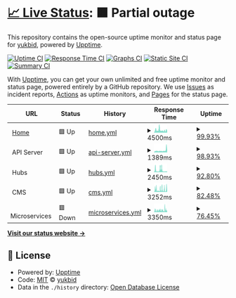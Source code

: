# [📈 Live Status](https://status.yukb.id): <!--live status--> **🟧 Partial outage**

This repository contains the open-source uptime monitor and status page for [yukbid](https://status.yukb.id), powered by [Upptime](https://github.com/upptime/upptime).

[![Uptime CI](https://github.com/yukbid/upptime/workflows/Uptime%20CI/badge.svg)](https://github.com/yukbid/upptime/actions?query=workflow%3A%22Uptime+CI%22)
[![Response Time CI](https://github.com/yukbid/upptime/workflows/Response%20Time%20CI/badge.svg)](https://github.com/yukbid/upptime/actions?query=workflow%3A%22Response+Time+CI%22)
[![Graphs CI](https://github.com/yukbid/upptime/workflows/Graphs%20CI/badge.svg)](https://github.com/yukbid/upptime/actions?query=workflow%3A%22Graphs+CI%22)
[![Static Site CI](https://github.com/yukbid/upptime/workflows/Static%20Site%20CI/badge.svg)](https://github.com/yukbid/upptime/actions?query=workflow%3A%22Static+Site+CI%22)
[![Summary CI](https://github.com/yukbid/upptime/workflows/Summary%20CI/badge.svg)](https://github.com/yukbid/upptime/actions?query=workflow%3A%22Summary+CI%22)

With [Upptime](https://upptime.js.org), you can get your own unlimited and free uptime monitor and status page, powered entirely by a GitHub repository. We use [Issues](https://github.com/yukbid/upptime/issues) as incident reports, [Actions](https://github.com/yukbid/upptime/actions) as uptime monitors, and [Pages](https://status.yukb.id) for the status page.

<!--start: status pages-->
<!-- This summary is generated by Upptime (https://github.com/upptime/upptime) -->
<!-- Do not edit this manually, your changes will be overwritten -->
<!-- prettier-ignore -->
| URL | Status | History | Response Time | Uptime |
| --- | ------ | ------- | ------------- | ------ |
| <img alt="" src="https://icons.duckduckgo.com/ip3/yukbid.com.ico" height="13"> [Home](https://yukbid.com) | 🟩 Up | [home.yml](https://github.com/yukbid/upptime/commits/HEAD/history/home.yml) | <details><summary><img alt="Response time graph" src="./graphs/home/response-time-week.png" height="20"> 4500ms</summary><br><a href="https://status.yukb.id/history/home"><img alt="Response time 2275" src="https://img.shields.io/endpoint?url=https%3A%2F%2Fraw.githubusercontent.com%2Fyukbid%2Fupptime%2FHEAD%2Fapi%2Fhome%2Fresponse-time.json"></a><br><a href="https://status.yukb.id/history/home"><img alt="24-hour response time 3360" src="https://img.shields.io/endpoint?url=https%3A%2F%2Fraw.githubusercontent.com%2Fyukbid%2Fupptime%2FHEAD%2Fapi%2Fhome%2Fresponse-time-day.json"></a><br><a href="https://status.yukb.id/history/home"><img alt="7-day response time 4500" src="https://img.shields.io/endpoint?url=https%3A%2F%2Fraw.githubusercontent.com%2Fyukbid%2Fupptime%2FHEAD%2Fapi%2Fhome%2Fresponse-time-week.json"></a><br><a href="https://status.yukb.id/history/home"><img alt="30-day response time 2683" src="https://img.shields.io/endpoint?url=https%3A%2F%2Fraw.githubusercontent.com%2Fyukbid%2Fupptime%2FHEAD%2Fapi%2Fhome%2Fresponse-time-month.json"></a><br><a href="https://status.yukb.id/history/home"><img alt="1-year response time 2275" src="https://img.shields.io/endpoint?url=https%3A%2F%2Fraw.githubusercontent.com%2Fyukbid%2Fupptime%2FHEAD%2Fapi%2Fhome%2Fresponse-time-year.json"></a></details> | <details><summary><a href="https://status.yukb.id/history/home">99.93%</a></summary><a href="https://status.yukb.id/history/home"><img alt="All-time uptime 96.39%" src="https://img.shields.io/endpoint?url=https%3A%2F%2Fraw.githubusercontent.com%2Fyukbid%2Fupptime%2FHEAD%2Fapi%2Fhome%2Fuptime.json"></a><br><a href="https://status.yukb.id/history/home"><img alt="24-hour uptime 100.00%" src="https://img.shields.io/endpoint?url=https%3A%2F%2Fraw.githubusercontent.com%2Fyukbid%2Fupptime%2FHEAD%2Fapi%2Fhome%2Fuptime-day.json"></a><br><a href="https://status.yukb.id/history/home"><img alt="7-day uptime 99.93%" src="https://img.shields.io/endpoint?url=https%3A%2F%2Fraw.githubusercontent.com%2Fyukbid%2Fupptime%2FHEAD%2Fapi%2Fhome%2Fuptime-week.json"></a><br><a href="https://status.yukb.id/history/home"><img alt="30-day uptime 99.98%" src="https://img.shields.io/endpoint?url=https%3A%2F%2Fraw.githubusercontent.com%2Fyukbid%2Fupptime%2FHEAD%2Fapi%2Fhome%2Fuptime-month.json"></a><br><a href="https://status.yukb.id/history/home"><img alt="1-year uptime 96.39%" src="https://img.shields.io/endpoint?url=https%3A%2F%2Fraw.githubusercontent.com%2Fyukbid%2Fupptime%2FHEAD%2Fapi%2Fhome%2Fuptime-year.json"></a></details>
| <img alt="" src="https://icons.duckduckgo.com/ip3/null.ico" height="13"> API Server | 🟩 Up | [api-server.yml](https://github.com/yukbid/upptime/commits/HEAD/history/api-server.yml) | <details><summary><img alt="Response time graph" src="./graphs/api-server/response-time-week.png" height="20"> 1389ms</summary><br><a href="https://status.yukb.id/history/api-server"><img alt="Response time 3766" src="https://img.shields.io/endpoint?url=https%3A%2F%2Fraw.githubusercontent.com%2Fyukbid%2Fupptime%2FHEAD%2Fapi%2Fapi-server%2Fresponse-time.json"></a><br><a href="https://status.yukb.id/history/api-server"><img alt="24-hour response time 2933" src="https://img.shields.io/endpoint?url=https%3A%2F%2Fraw.githubusercontent.com%2Fyukbid%2Fupptime%2FHEAD%2Fapi%2Fapi-server%2Fresponse-time-day.json"></a><br><a href="https://status.yukb.id/history/api-server"><img alt="7-day response time 1389" src="https://img.shields.io/endpoint?url=https%3A%2F%2Fraw.githubusercontent.com%2Fyukbid%2Fupptime%2FHEAD%2Fapi%2Fapi-server%2Fresponse-time-week.json"></a><br><a href="https://status.yukb.id/history/api-server"><img alt="30-day response time 1622" src="https://img.shields.io/endpoint?url=https%3A%2F%2Fraw.githubusercontent.com%2Fyukbid%2Fupptime%2FHEAD%2Fapi%2Fapi-server%2Fresponse-time-month.json"></a><br><a href="https://status.yukb.id/history/api-server"><img alt="1-year response time 3766" src="https://img.shields.io/endpoint?url=https%3A%2F%2Fraw.githubusercontent.com%2Fyukbid%2Fupptime%2FHEAD%2Fapi%2Fapi-server%2Fresponse-time-year.json"></a></details> | <details><summary><a href="https://status.yukb.id/history/api-server">98.93%</a></summary><a href="https://status.yukb.id/history/api-server"><img alt="All-time uptime 95.30%" src="https://img.shields.io/endpoint?url=https%3A%2F%2Fraw.githubusercontent.com%2Fyukbid%2Fupptime%2FHEAD%2Fapi%2Fapi-server%2Fuptime.json"></a><br><a href="https://status.yukb.id/history/api-server"><img alt="24-hour uptime 99.06%" src="https://img.shields.io/endpoint?url=https%3A%2F%2Fraw.githubusercontent.com%2Fyukbid%2Fupptime%2FHEAD%2Fapi%2Fapi-server%2Fuptime-day.json"></a><br><a href="https://status.yukb.id/history/api-server"><img alt="7-day uptime 98.93%" src="https://img.shields.io/endpoint?url=https%3A%2F%2Fraw.githubusercontent.com%2Fyukbid%2Fupptime%2FHEAD%2Fapi%2Fapi-server%2Fuptime-week.json"></a><br><a href="https://status.yukb.id/history/api-server"><img alt="30-day uptime 89.84%" src="https://img.shields.io/endpoint?url=https%3A%2F%2Fraw.githubusercontent.com%2Fyukbid%2Fupptime%2FHEAD%2Fapi%2Fapi-server%2Fuptime-month.json"></a><br><a href="https://status.yukb.id/history/api-server"><img alt="1-year uptime 95.30%" src="https://img.shields.io/endpoint?url=https%3A%2F%2Fraw.githubusercontent.com%2Fyukbid%2Fupptime%2FHEAD%2Fapi%2Fapi-server%2Fuptime-year.json"></a></details>
| <img alt="" src="https://icons.duckduckgo.com/ip3/null.ico" height="13"> Hubs | 🟩 Up | [hubs.yml](https://github.com/yukbid/upptime/commits/HEAD/history/hubs.yml) | <details><summary><img alt="Response time graph" src="./graphs/hubs/response-time-week.png" height="20"> 2450ms</summary><br><a href="https://status.yukb.id/history/hubs"><img alt="Response time 4904" src="https://img.shields.io/endpoint?url=https%3A%2F%2Fraw.githubusercontent.com%2Fyukbid%2Fupptime%2FHEAD%2Fapi%2Fhubs%2Fresponse-time.json"></a><br><a href="https://status.yukb.id/history/hubs"><img alt="24-hour response time 1220" src="https://img.shields.io/endpoint?url=https%3A%2F%2Fraw.githubusercontent.com%2Fyukbid%2Fupptime%2FHEAD%2Fapi%2Fhubs%2Fresponse-time-day.json"></a><br><a href="https://status.yukb.id/history/hubs"><img alt="7-day response time 2450" src="https://img.shields.io/endpoint?url=https%3A%2F%2Fraw.githubusercontent.com%2Fyukbid%2Fupptime%2FHEAD%2Fapi%2Fhubs%2Fresponse-time-week.json"></a><br><a href="https://status.yukb.id/history/hubs"><img alt="30-day response time 2510" src="https://img.shields.io/endpoint?url=https%3A%2F%2Fraw.githubusercontent.com%2Fyukbid%2Fupptime%2FHEAD%2Fapi%2Fhubs%2Fresponse-time-month.json"></a><br><a href="https://status.yukb.id/history/hubs"><img alt="1-year response time 4904" src="https://img.shields.io/endpoint?url=https%3A%2F%2Fraw.githubusercontent.com%2Fyukbid%2Fupptime%2FHEAD%2Fapi%2Fhubs%2Fresponse-time-year.json"></a></details> | <details><summary><a href="https://status.yukb.id/history/hubs">92.80%</a></summary><a href="https://status.yukb.id/history/hubs"><img alt="All-time uptime 91.49%" src="https://img.shields.io/endpoint?url=https%3A%2F%2Fraw.githubusercontent.com%2Fyukbid%2Fupptime%2FHEAD%2Fapi%2Fhubs%2Fuptime.json"></a><br><a href="https://status.yukb.id/history/hubs"><img alt="24-hour uptime 81.24%" src="https://img.shields.io/endpoint?url=https%3A%2F%2Fraw.githubusercontent.com%2Fyukbid%2Fupptime%2FHEAD%2Fapi%2Fhubs%2Fuptime-day.json"></a><br><a href="https://status.yukb.id/history/hubs"><img alt="7-day uptime 92.80%" src="https://img.shields.io/endpoint?url=https%3A%2F%2Fraw.githubusercontent.com%2Fyukbid%2Fupptime%2FHEAD%2Fapi%2Fhubs%2Fuptime-week.json"></a><br><a href="https://status.yukb.id/history/hubs"><img alt="30-day uptime 78.54%" src="https://img.shields.io/endpoint?url=https%3A%2F%2Fraw.githubusercontent.com%2Fyukbid%2Fupptime%2FHEAD%2Fapi%2Fhubs%2Fuptime-month.json"></a><br><a href="https://status.yukb.id/history/hubs"><img alt="1-year uptime 91.49%" src="https://img.shields.io/endpoint?url=https%3A%2F%2Fraw.githubusercontent.com%2Fyukbid%2Fupptime%2FHEAD%2Fapi%2Fhubs%2Fuptime-year.json"></a></details>
| <img alt="" src="https://icons.duckduckgo.com/ip3/null.ico" height="13"> CMS | 🟩 Up | [cms.yml](https://github.com/yukbid/upptime/commits/HEAD/history/cms.yml) | <details><summary><img alt="Response time graph" src="./graphs/cms/response-time-week.png" height="20"> 3252ms</summary><br><a href="https://status.yukb.id/history/cms"><img alt="Response time 5220" src="https://img.shields.io/endpoint?url=https%3A%2F%2Fraw.githubusercontent.com%2Fyukbid%2Fupptime%2FHEAD%2Fapi%2Fcms%2Fresponse-time.json"></a><br><a href="https://status.yukb.id/history/cms"><img alt="24-hour response time 1593" src="https://img.shields.io/endpoint?url=https%3A%2F%2Fraw.githubusercontent.com%2Fyukbid%2Fupptime%2FHEAD%2Fapi%2Fcms%2Fresponse-time-day.json"></a><br><a href="https://status.yukb.id/history/cms"><img alt="7-day response time 3252" src="https://img.shields.io/endpoint?url=https%3A%2F%2Fraw.githubusercontent.com%2Fyukbid%2Fupptime%2FHEAD%2Fapi%2Fcms%2Fresponse-time-week.json"></a><br><a href="https://status.yukb.id/history/cms"><img alt="30-day response time 3829" src="https://img.shields.io/endpoint?url=https%3A%2F%2Fraw.githubusercontent.com%2Fyukbid%2Fupptime%2FHEAD%2Fapi%2Fcms%2Fresponse-time-month.json"></a><br><a href="https://status.yukb.id/history/cms"><img alt="1-year response time 5220" src="https://img.shields.io/endpoint?url=https%3A%2F%2Fraw.githubusercontent.com%2Fyukbid%2Fupptime%2FHEAD%2Fapi%2Fcms%2Fresponse-time-year.json"></a></details> | <details><summary><a href="https://status.yukb.id/history/cms">82.48%</a></summary><a href="https://status.yukb.id/history/cms"><img alt="All-time uptime 67.25%" src="https://img.shields.io/endpoint?url=https%3A%2F%2Fraw.githubusercontent.com%2Fyukbid%2Fupptime%2FHEAD%2Fapi%2Fcms%2Fuptime.json"></a><br><a href="https://status.yukb.id/history/cms"><img alt="24-hour uptime 99.53%" src="https://img.shields.io/endpoint?url=https%3A%2F%2Fraw.githubusercontent.com%2Fyukbid%2Fupptime%2FHEAD%2Fapi%2Fcms%2Fuptime-day.json"></a><br><a href="https://status.yukb.id/history/cms"><img alt="7-day uptime 82.48%" src="https://img.shields.io/endpoint?url=https%3A%2F%2Fraw.githubusercontent.com%2Fyukbid%2Fupptime%2FHEAD%2Fapi%2Fcms%2Fuptime-week.json"></a><br><a href="https://status.yukb.id/history/cms"><img alt="30-day uptime 76.44%" src="https://img.shields.io/endpoint?url=https%3A%2F%2Fraw.githubusercontent.com%2Fyukbid%2Fupptime%2FHEAD%2Fapi%2Fcms%2Fuptime-month.json"></a><br><a href="https://status.yukb.id/history/cms"><img alt="1-year uptime 67.25%" src="https://img.shields.io/endpoint?url=https%3A%2F%2Fraw.githubusercontent.com%2Fyukbid%2Fupptime%2FHEAD%2Fapi%2Fcms%2Fuptime-year.json"></a></details>
| <img alt="" src="https://icons.duckduckgo.com/ip3/null.ico" height="13"> Microservices | 🟥 Down | [microservices.yml](https://github.com/yukbid/upptime/commits/HEAD/history/microservices.yml) | <details><summary><img alt="Response time graph" src="./graphs/microservices/response-time-week.png" height="20"> 3350ms</summary><br><a href="https://status.yukb.id/history/microservices"><img alt="Response time 2429" src="https://img.shields.io/endpoint?url=https%3A%2F%2Fraw.githubusercontent.com%2Fyukbid%2Fupptime%2FHEAD%2Fapi%2Fmicroservices%2Fresponse-time.json"></a><br><a href="https://status.yukb.id/history/microservices"><img alt="24-hour response time 2657" src="https://img.shields.io/endpoint?url=https%3A%2F%2Fraw.githubusercontent.com%2Fyukbid%2Fupptime%2FHEAD%2Fapi%2Fmicroservices%2Fresponse-time-day.json"></a><br><a href="https://status.yukb.id/history/microservices"><img alt="7-day response time 3350" src="https://img.shields.io/endpoint?url=https%3A%2F%2Fraw.githubusercontent.com%2Fyukbid%2Fupptime%2FHEAD%2Fapi%2Fmicroservices%2Fresponse-time-week.json"></a><br><a href="https://status.yukb.id/history/microservices"><img alt="30-day response time 3106" src="https://img.shields.io/endpoint?url=https%3A%2F%2Fraw.githubusercontent.com%2Fyukbid%2Fupptime%2FHEAD%2Fapi%2Fmicroservices%2Fresponse-time-month.json"></a><br><a href="https://status.yukb.id/history/microservices"><img alt="1-year response time 2429" src="https://img.shields.io/endpoint?url=https%3A%2F%2Fraw.githubusercontent.com%2Fyukbid%2Fupptime%2FHEAD%2Fapi%2Fmicroservices%2Fresponse-time-year.json"></a></details> | <details><summary><a href="https://status.yukb.id/history/microservices">76.45%</a></summary><a href="https://status.yukb.id/history/microservices"><img alt="All-time uptime 90.43%" src="https://img.shields.io/endpoint?url=https%3A%2F%2Fraw.githubusercontent.com%2Fyukbid%2Fupptime%2FHEAD%2Fapi%2Fmicroservices%2Fuptime.json"></a><br><a href="https://status.yukb.id/history/microservices"><img alt="24-hour uptime 86.46%" src="https://img.shields.io/endpoint?url=https%3A%2F%2Fraw.githubusercontent.com%2Fyukbid%2Fupptime%2FHEAD%2Fapi%2Fmicroservices%2Fuptime-day.json"></a><br><a href="https://status.yukb.id/history/microservices"><img alt="7-day uptime 76.45%" src="https://img.shields.io/endpoint?url=https%3A%2F%2Fraw.githubusercontent.com%2Fyukbid%2Fupptime%2FHEAD%2Fapi%2Fmicroservices%2Fuptime-week.json"></a><br><a href="https://status.yukb.id/history/microservices"><img alt="30-day uptime 78.01%" src="https://img.shields.io/endpoint?url=https%3A%2F%2Fraw.githubusercontent.com%2Fyukbid%2Fupptime%2FHEAD%2Fapi%2Fmicroservices%2Fuptime-month.json"></a><br><a href="https://status.yukb.id/history/microservices"><img alt="1-year uptime 90.43%" src="https://img.shields.io/endpoint?url=https%3A%2F%2Fraw.githubusercontent.com%2Fyukbid%2Fupptime%2FHEAD%2Fapi%2Fmicroservices%2Fuptime-year.json"></a></details>

<!--end: status pages-->

[**Visit our status website →**](https://status.yukb.id)

## 📄 License

- Powered by: [Upptime](https://github.com/upptime/upptime)
- Code: [MIT](./LICENSE) © [yukbid](https://status.yukb.id)
- Data in the `./history` directory: [Open Database License](https://opendatacommons.org/licenses/odbl/1-0/)
